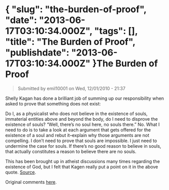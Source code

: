 {
    "slug": "the-burden-of-proof",
    "date": "2013-06-17T03:10:34.000Z",
    "tags": [],
    "title": "The Burden of Proof",
    "publishdate": "2013-06-17T03:10:34.000Z"
}The Burden of Proof
===================




<blockquote>
  <p>Submitted by emil10001 on Wed, 12/01/2010 - 21:37</p>
</blockquote>

<p>Shelly Kagan has done a brilliant job of summing up our responsibility when asked to prove that something does not exist:</p>

<p>Do I, as a physicalist who does not believe in the existence of souls, immaterial entities above and beyond the body, do I need to disprove the existence of souls? &ldquo;Well, there&rsquo;s no soul here, no souls there.&rdquo; No. What I need to do is to take a look at each argument that gets offered for the existence of a soul and rebut it&ndash;explain why those arguments are not compelling. I don&rsquo;t need to prove that souls are impossible. I just need to undermine the case for souls. If there&rsquo;s no good reason to believe in souls, that actually constitutes a reason to believe there are no souls.</p>

<p>This has been brought up in atheist discussions many times regarding the existence of God, but I felt that Kagen really put a point on it in the above quote. <a href="http://oyc.yale.edu/philosophy/phil-176/lecture-9#transcript" target="_blank">Source</a>.</p>

<p>Original comments <a href="http://www.reddit.com/r/atheism/comments/eeugc/how_to_respond_to_someone_who_says_prove_god/" target="_blank">here</a>.</p>
